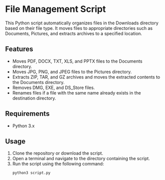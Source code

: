 # File Management Script

This Python script automatically organizes files in the Downloads directory based on their file type. It moves files to appropriate directories such as Documents, Pictures, and extracts archives to a specified location.

## Features

- Moves PDF, DOCX, TXT, XLS, and PPTX files to the Documents directory.
- Moves JPG, PNG, and JPEG files to the Pictures directory.
- Extracts ZIP, TAR, and GZ archives and moves the extracted contents to the Documents directory.
- Removes DMG, EXE, and DS_Store files.
- Renames files if a file with the same name already exists in the destination directory.

## Requirements

- Python 3.x

## Usage

1. Clone the repository or download the script.
2. Open a terminal and navigate to the directory containing the script.
3. Run the script using the following command:
   ```sh
   python3 script.py
